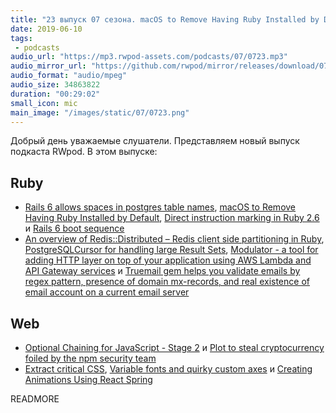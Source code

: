 ```yaml
---
title: "23 выпуск 07 сезона. macOS to Remove Having Ruby Installed by Default, Optional Chaining for JavaScript, React Spring и прочее"
date: 2019-06-10
tags:
 - podcasts
audio_url: "https://mp3.rwpod-assets.com/podcasts/07/0723.mp3"
audio_mirror_url: "https://github.com/rwpod/mirror/releases/download/07.23/0723.mp3"
audio_format: "audio/mpeg"
audio_size: 34863822
duration: "00:29:02"
small_icon: mic
main_image: "/images/static/07/0723.png"
---
```


Добрый день уважаемые слушатели. Представляем новый выпуск подкаста RWpod. В этом выпуске:

## Ruby

 - [Rails 6 allows spaces in postgres table names](https://blog.bigbinary.com/2019/06/05/rails-6-allows-spaces-in-postgres-table-names.html), [macOS to Remove Having Ruby Installed by Default](https://developer.apple.com/documentation/macos_release_notes/macos_10_15_beta_release_notes#3318257), [Direct instruction marking in Ruby 2.6](https://github.blog/2019-06-04-direct-instruction-marking-in-ruby-2-6/) и [Rails 6 boot sequence](https://blog.capsens.eu/rails-6-boot-sequence-d289b44d2e94)
 - [An overview of Redis::Distributed – Redis client side partitioning in Ruby](https://www.marionzualo.com/2019/06/06/an-overview-redisdistributed-redis-client-side-partitioning-in-ruby/), [PostgreSQLCursor for handling large Result Sets](https://github.com/afair/postgresql_cursor), [Modulator - a tool for adding HTTP layer on top of your application using AWS Lambda and API Gateway services](https://github.com/damir/modulator) и [Truemail gem helps you validate emails by regex pattern, presence of domain mx-records, and real existence of email account on a current email server](https://github.com/rubygarage/truemail)

## Web

 - [Optional Chaining for JavaScript - Stage 2](https://github.com/tc39/proposal-optional-chaining) и [Plot to steal cryptocurrency foiled by the npm security team](http://blog.npmjs.org/post/185397814280/plot-to-steal-cryptocurrency-foiled-by-the-npm)
 - [Extract critical CSS](https://web.dev/extract-critical-css), [Variable fonts and quirky custom axes](https://rwt.io/typography-tips/variable-fonts-and-quirky-custom-axes) и [Creating Animations Using React Spring](https://css-tricks.com/creating-animations-using-react-spring/)

READMORE
